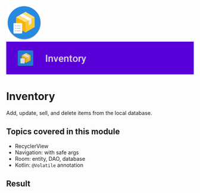 ![ic_launcher_inventory](src/main/res/mipmap-xhdpi/ic_launcher_inventory_round.png?raw=true) ![ic_launcher_inventory](images/Screenshot_20220723_190749.png?raw=true)

# Inventory

Add, update, sell, and delete items from the local database.

## Topics covered in this module

- RecyclerView
- Navigation: with safe args
- Room: entity, DAO, database
- Kotlin: `@Volatile` annotation

## Result
